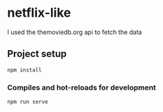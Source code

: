 # netflix-like
I used the themoviedb.org api to fetch the data

## Project setup
```
npm install
```

### Compiles and hot-reloads for development
```
npm run serve
```
